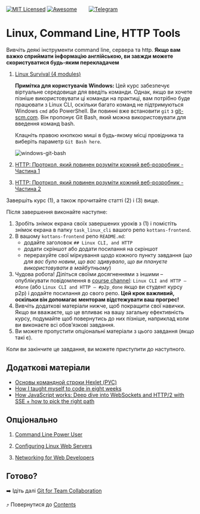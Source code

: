 [![MIT Licensed][icon-mit]][license]
[![Awesome][icon-awesome]][awesome]
&nbsp;&nbsp;&nbsp;&nbsp;&nbsp;&nbsp;
[![Telegram][icon-chat]][chat]

# Linux, Command Line, HTTP Tools

Вивчіть деякі інструменти command line, сервера та http.
**Якщо вам важко сприймати інформацію англійською, ви завжди можете скористуватися будь-яким перекладачем**

1. [Linux Survival (4 modules)](https://linuxsurvival.com/linux-tutorial-introduction/)

   **Примітка для користувачів Windows:** Цей курс забезпечує віртуальне середовище для
   введіть команди. Однак, якщо ви хочете пізніше використовувати ці команди на практиці,
   вам потрібно буде працювати з Linux CLI, оскільки багато команд не підтримуються
   Windows `cmd` або PowerShell. Ви повинні вже встановити `git` з [git-scm.com](https://git-scm.com/downloads).
   Він пропонує Git Bash, який можна використовувати для введення команд bash.

   Клацніть правою кнопкою миші в будь-якому місці провідника та виберіть
   параметр `Git Bash here`.

   ![windows-git-bash](../img/windows-git-bash.png)

2. [HTTP: Протокол, який повинен розуміти кожний веб-розробник - Частина 1](https://code.tutsplus.com/uk/tutorials/http-the-protocol-every-web-developer-must-know-part-1--net-31177)

3. [HTTP: Протокол, який повинен розуміти кожний веб-розробник - Частина 2](https://code.tutsplus.com/uk/tutorials/http-the-protocol-every-web-developer-must-know-part-2--net-31155)

<!-- [Web Development](https://www.udacity.com/course/web-development--cs253) -->
<!-- [Designing RESTful APIs](https://www.udacity.com/course/designing-restful-apis--ud388) -->

Завершіть курс (1), а також прочитайте статті (2) і (3) вище.

Після завершення виконайте наступне:
1. Зробіть знімок екрана своїх завершених уроків з (1)
   і помістіть знімок екрана в папку `task_linux_cli`
   вашого репо `kottans-frontend`.
1. В вашому `kottans-frontend` репо `README.md`:
   * додайте заголовок `## Linux CLI, and HTTP`
   * додати скріншот або додати посилання на скріншот
   * перерахуйте свої міркування щодо кожного пункту завдання
     (_що для вас було новим_, _що вас здивувало_, _що ви плануєте використовувати в майбутньому_)
1. Чудова робота! Діліться своїми досягненнями з іншими –
   опублікувати повідомлення в [course channel][chat]:
   `Linux CLI and HTTP — #done` (або `Linux CLI and HTTP — #p2p_done` якщо ви студент курсу p2p) і додайте посилання до свого репо. **Цей крок важливий, оскільки він допомагає менторам відстежувати ваш прогрес!**
1. Вивчіть додаткові матеріали нижче, щоб покращити свої навички.
    Якщо ви вважаєте, що це впливає на вашу загальну ефективність курсу, подумайте щоб
    повернутись до них пізніше, наприклад коли ви виконаєте всі обов’язкові завдання.
1. Ви можете пропустити опціональні матеріали з цього завдання (якщо такі є).

Коли ви закінчите це завдання, ви можете приступити до наступного.

## Додаткові матеріали

- [Основы командной строки Hexlet (РУС)](https://ru.hexlet.io/courses/cli-basics)
- [How I taught myself to code in eight weeks](http://lifehacker.com/how-i-taught-myself-to-code-in-eight-weeks-511615189)
- [How JavaScript works: Deep dive into WebSockets and HTTP/2 with SSE + how to pick the right path](https://blog.sessionstack.com/how-javascript-works-deep-dive-into-websockets-and-http-2-with-sse-how-to-pick-the-right-path-584e6b8e3bf7)

## Опціонально

1. [Command Line Power User](https://commandlinepoweruser.com/)

2. [Configuring Linux Web Servers](https://www.udacity.com/course/configuring-linux-web-servers--ud299)

3. [Networking for Web Developers](https://www.udacity.com/course/networking-for-web-developers--ud256)

## Готово?

➡️ Ідіть далі [Git for Team Collaboration](git-collaboration.md)

⤴️ Повернутися до [Contents](../contents.md)


[icon-chat]: https://img.shields.io/badge/chat-on%20telegram-blue.svg
[icon-mit]: https://img.shields.io/badge/license-MIT-blue.svg
[icon-awesome]: https://cdn.rawgit.com/sindresorhus/awesome/d7305f38d29fed78fa85652e3a63e154dd8e8829/media/badge.svg

[license]: https://github.com/Kottans/web/blob/master/LICENSE.md
[awesome]: https://github.com/sindresorhus/awesome#front-end-development
[chat]: https://t.me/joinchat/CX8EF1JmLm9IM6J6oy2U7Q
